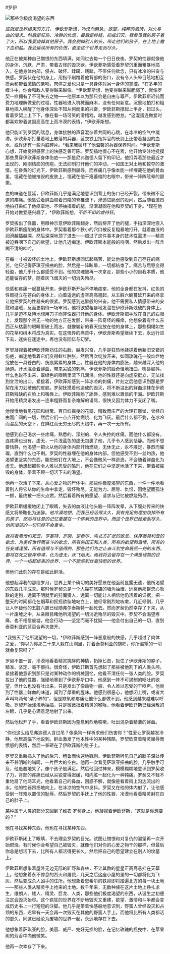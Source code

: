 #罗伊 

![那些你极度渴望的东西](image7.png)

*这就是世界结束的方式，* 伊欧菲斯想，冷漠而倦怠，*欲望，纯粹的激情，对火与血的渴求。然后是狂热，冷静的仇恨，最后是终结，抑或幻灭。我看见我的房子着了火，所以我要烧掉其他房子。我会割掉别人的头，带走他们的孩子，在土地上撒下血和盐。我会延续所有的仇恨，直至这个世界走到尽头。* 

他正在被某种自己憎恨的东西填满，如同过去每一个日日夜夜。罗契的性器就像他的身体，沉默，严肃，带着古怪的毁灭欲。伊欧菲斯感受着罗契沉重而粗暴地插入，在他身体内部，侵占、破坏、蹂躏、践踏，不带任何欲念，只有冰冷的兴奋与快感。罗契伏在他的身上，用指甲剐蹭着他背部的伤口，没有令人头晕目眩地相互摸索和带着激情的亲吻，肉体之爱也只是一具身体对另一身体的掌控。*在多年的缠斗中，你会和敌人变得越来越像。*伊欧菲斯想，他变得越来越脆弱了，就像罗契一样拥有了不可失去之物——他原本以为那只会是自由与尊严。伊欧菲斯迟钝而费力地理解做爱的过程，性器地进入机械而麻木，没有任何新意。沉重地拍打和粗暴地插入唤醒了他身体深处不知从何而来的兴奋，伊欧菲斯撑起上半身，扭过头，看着罗契上上下下，像在看一场可笑的滑稽戏，越发感到倦怠。*这混蛋连做爱时都喜欢带着这副高高在上而冷漠的表情，*伊欧菲斯想。

他只能听到罗契的喘息，身体接触的声音混杂着共同的心跳，在冰冷的空气中凝滞。伊欧菲斯打量着地上散落的兵器，蓝衣铁卫指挥官的长剑上还带着凝固的血水，或许还有一些内脏碎片。*看来我破坏了他温馨的兵器保养时间。*伊欧菲斯心想，开始觉得感官上的快感乏善可陈。罗契插地很心不在焉，他开始专注地抚摸那些贯穿伊欧菲斯身体伤疤——那是尼弗迦德人留下的印记。他扣弄着那些最近才出现的、刚刚结痂的伤疤，无法抑制打开他们的冲动，一如国王对土地和掠夺的激情。在昏黄的灯光下，伊欧菲斯感到屈辱，而疼痛几乎像本能一样埋藏在他的骨血里，埋藏在他被摧毁的皮肤上，埋藏在他干瘪萎缩的右眼中，带来一阵阵眩晕的颤栗。

血的味道在蔓延，伊欧菲斯几乎是满足地意识到背上的伤口已经开裂，带来微不足道的疼痛。他感受着鲜血顺着凹陷的脊椎流下，渗透进脆弱的股间，然后随着激烈地拍打染红了他痉挛地、不停抽搐着的腿，渐渐凝固在他和罗契的下身。*现在他开始对做爱感兴趣了，*伊欧菲斯想，*不折不扣的虐待狂*。

罗契拔出了性器，用眼神示意伊欧菲斯翻身，然后掰开了他的腿，手指深深地嵌入伊欧菲斯瘦削的身体中。罗契看着那个狭小的穴口被反复粗暴地打开，就着血液的润滑越插越深，然后深深地顶了进去——超过了这件事本身的技术性需求——精灵被迫吞咽下自己的欲望，让他几近痴迷。伊欧菲斯本能般的呜咽，然后发出一阵含糊不清的呻吟。

在每一寸被毁坏的土地上，伊欧菲斯想回忆起痛苦，能让他感受到自己存在的痛苦。他只记得萨琪亚扭曲的脸，然后是一阵眩晕，一切都结束了。痛苦与屈辱变得轻盈，他几乎什么都感受不到。他的灵魂被再一次拿走，那些小小的自我本质，他还能留存的梦，随着灰飞烟灭的一切消失殆尽。

快感和疼痛一起蔓延开来，伊欧菲斯开始不停地痉挛，他的全身都在发抖，红色的性器挺立在苍白的身体上，向着遥远的虚空高高翘起。从五脏六腑蔓延开来的痉挛让他把罗契的性器夹的很紧。罗契感到迷醉般的兴奋，他不需要私人情感带来的安慰和温暖，反而更期待一场审讯，他将欲望粗暴地发泄在伊欧菲斯残破的身体上，几乎是迫不及待地想用刀子而非性器打开他的身体。伊欧菲斯把手放在自己的右眼上，发现那个空无一物的地方正在发颤，带来一阵奇怪的瘙痒，他想象着有什么东西正从枯萎的眼睛里破土而出，就像崭新的春天绽放在他的身体上，那些栩栩如生的花草和树木将成为真实。在这怪异的痛苦中，伊欧菲斯希望继续下去，永远行进下去，迷失在迷途中，再也没有回忆与幻梦。

罗契凝视着被伊欧菲斯挡住的右脸，越发兴奋，几乎是狂热地揉搓着他新旧交错的伤疤，痴迷地看着它们变得鲜红肿胀，然后再次绽放开来，如同玫瑰花一般灿烂地绽放在一具苍白的、伤痕累累的身体上。性器在他的身体内膨胀，越来越深入他的肠道。汗水混合着鲜血，带来尖锐的刺痛，伊欧菲斯的脸奇怪地扭曲，嘴唇颤抖，什么也说不出来，翠绿色的眼睛里流下几滴泪。他的性器还是向虚空挺立，无法找到宣泄的出口。紧接着，伊欧菲斯感到一阵冰凉的刺痛，片刻之后他意识到那是罗契在用刀划破他的皮肤。罗契抚摸着他造成的毁灭，将不断溢出的鲜血涂抹在伊欧菲斯残缺的右脸上和嘴唇上。伊欧菲斯舔了舔唇，感到难以置信的干渴。伊欧菲斯开始用精灵语发出一连串粗野而复杂难解的谩骂，很快又因为体力不支闭了嘴。

他慢慢地看见花园和树篱、百日红摇曳的花瓣、精致而庄严的大理石雕塑、曾经自由而广阔的一切，然后它们一点点开始燃烧、化为飞灰。最后什么都不剩，在冰冷而混乱的天空下，在鲜红而无穷无尽的火焰中，再一次一无所有。

他感到自己渴求一些疼痛，熟悉的、深刻的、令人失控的疼痛。而他什么都没有，连疼痛也没有。虚无，一片浅蓝色的虚无包裹了他，几乎令人感到恬静。而他不想要恬静，他渴望一把火从他的身体内部开始燃烧，无休无止，永不餍足，暴烈而璀璨，直到什么也不剩。罗契的性器埋在他的身体内部，但他感受不到一丝灼热，他渴望更坚实的东西，能把他钉在大地上，不会像微风一样逃逸，不会随着鲜血化为虚无。他想起那些令人难以忍受的酷刑，他在它们之中坚定地活了下来，带着被摧毁的身体，带着不顾一切活下去的渴望。

他再一次活了下来，从心爱之物的尸体中。那些你极度渴望的东西，一件一件地看着别人将它从你的生命中拿走，毁坏殆尽。无能为力、屈辱、仇恨，因绝望而孤注一掷，最终被一把火点燃，然后看着所有的愿望、请求与记忆被燃烧殆尽。

伊欧菲斯缓缓地闭上了眼睛，失去的血液让他头脑一阵阵发晕，从下腹处传来的快感又将晕眩化为迷醉。*他冷漠地想，而我已经活得太久，我有充足的理由烧掉所有的房子，然后将往昔的记忆重建在一个崭新的世界中。而这个世界已经走到尽头，他所渴望的一切已经不会重生。*

*我将看着他们死去，亨塞特、罗契、恩希尔、向北方扩张的欲念、保存泰莫利亚的欲念、为美好世界而奋斗的欲念，所有的国王和人类，所有的欲望和激情，所有的狂妄或谨慎，所有值得与不值得的，那些他们为之止奋斗到生命最后一刻的东西，都将在死之彼岸停滞，化为虚无，灰飞烟灭。而我将会留存在一个满是怪物的世界、一个一切都结束的世界、一个不能感到丝毫快慰的世界。*

但他们此刻的存在是如此鲜活。

他想起浮巷的那段岁月，世界上某个确切的美好愿景在他面前显露无遗，他所渴望的东西几乎成真。那时候罗契总是一个人靠在旅店的墙角抽烟，远离他那群忠心耿耿的走狗，远离不明就里的狩魔猎人，远离一切能让人相信他仍活着的证据，把一整天的时间都花在烟草和摇摇欲坠地站立上，他经常剧烈地咳嗽，几近倾倒，几乎让人怀疑他的五脏六腑已经随弗尔泰斯特一起死去。然而罗契仍然幸存了下来，从一片废墟之中，从亲眼目睹他所渴望的一切消逝殆尽的毁灭中。罗契不会渴望疼痛，也不相信废墟，他会行动——坚定而毫不犹疑——他会付出自己的一切，直到泰莫利亚的蓝百合再次盛开。

*我毁灭了他所渴望的一切，*伊欧菲斯感到一阵恶意般的快感，几乎超过了肉体之爱，“你以为你那二十来人躲在山洞里，打着泰莫利亚的旗帜，你所渴望的一切就会复原吗？”

罗契不置一言，冷漠地看着精灵挑衅的神情，扔掉匕首，扼住了伊欧菲斯的脖子，精准、坚定、毫不颤抖。很奇怪，伊欧菲斯首先想起了那些被他割下的人类头颅。紧接着他意识到那只是对某种动作的机械回忆，他看不清任何一张人类的脸。罗契拔出了他的性器，强硬地塞到了伊欧菲斯口中。他感到一阵不可遏制的呕吐的欲望，但什么也没有吐出来，只是发出了像动物一般、令人难以忍受的干呕声。他尝到了性器上鲜血的味道，闻到了厚重的腥味。他感到很恶心，他想闭上嘴，或者大声叫骂两句“婊子养的”，但是缺氧和疼痛让他什么都做不到。他感到越来越难以呼吸。罗契开始浅浅地抽插，只是微微抵着精灵的喉咙，他看着伊欧菲斯已经涣散的左眼，几乎是心满意足地射了出来。

然后他松开了手，看着伊欧菲斯因为窒息剧烈地咳嗽，吐出混杂着精液的鲜血。

“你也这么给尼弗迦德人含过吊？像条狗一样祈求他们伤害你？”性爱让罗契越发冷静，他居高临下地说到。鲜血激发了他本性中的某种残酷，罗契欣赏着精灵屈辱而愤怒的表情，然后一拳砸在了伊欧菲斯的肚子上。

罗契又重新插入了他的后穴，粗鲁而快速地戳刺。伊欧菲斯听见自己的脑子深处传来不甚明晰的嗡鸣，一片巨大的空白。他再一次看见萨琪亚扭曲的脸，几乎触手可及，他愚蠢地笑了，像个孩子般满足。然后他回过神来，模模糊糊地意识到罗契收了力，背部的疼痛已经从尖锐变得迟缓，和内脏一起化为一种钝痛。罗契又不轻不重地扇了他两耳光，他看着自己的鼻血，困惑不解，就像是看着街上沟边流出的水。他的性器昂扬地向上，在冰凉的空气中发抖。罗契又在他的体内射了，让他感受到一阵难以置信的耻辱，然后罗契的手抚上了他的性器，冷漠地看着精灵射在自己的肚子上。

某种属于人类的部分又回到了维农·罗契身上，他凝视着伊欧菲斯，“这就是你想要的？”

他在寻找某种东西，他也在寻找某种东西。

伊欧菲斯闭上了眼睛，不去理会罗契的目光。试图让憎恨和对复仇的渴望再一次开始燃烧。有时候你会希望自己被毁灭，就像他们对你的心爱之物干的那样，但最后你总是想活下去，比所有人都活得更长久，然后把自己的愿望建立在别人的坟墓上。

伊欧菲斯想象着屋外无边无际的旷野和森林，不计其数的星星正高高悬挂在天幕上。他想象着永不停息的烈火和屠戮，几天之后这座小屋的里的一切都将化为飞灰，然后变成杀人凶手的住所。他想象着恩希尔的铁蹄即将踏遍北方的每一块土地——那些人类从精灵手上抢来的土地。数千年来，无数种族在这片土地上挣扎求生，维朗人、矮人、精灵、巨龙、人类，那些他们极度渴望的东西，从诞生之初便注定会毁灭殆尽。这个疯狂的世界在不断地毁灭又重建，欲望、激情和斗争都会变成历史书上一行短短的注脚。他几乎是带着快感般地意识到，野蛮人曾经毁灭和占领的东西，迟早有一天会再一次毁灭在其他的野蛮人手上。而他将比所有人类都活的更久，同这已经沦为废墟的世界一起，永远地存在下去。

他想象着萨琪亚的脸，美丽、威严、完好无损的脸，在记忆玫瑰的摇曳中、在苹果树的芳香中向他微笑。

他再一次幸存了下来。